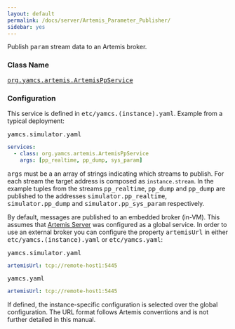```yaml
---
layout: default
permalink: /docs/server/Artemis_Parameter_Publisher/
sidebar: yes
---
```


Publish <tt>param</tt> stream data to an Artemis broker.

### Class Name
[<tt>org.yamcs.artemis.ArtemisPpService</tt>](https://javadoc.io/page/org.yamcs/yamcs-artemis/latest/org/yamcs/artemis/ArtemisPpService.html)

### Configuration

This service is defined in <tt>etc/yamcs.(instance).yaml</tt>. Example from a typical deployment:

<pre class="r header">yamcs.simulator.yaml</pre>
```yaml
services:
  - class: org.yamcs.artemis.ArtemisPpService
    args: [pp_realtime, pp_dump, sys_param]
```

<tt>args</tt> must be a an array of strings indicating which streams to publish. For each stream the target address is composed as `instance.stream`. In the example tuples from the streams <tt>pp_realtime</tt>, <tt>pp_dump</tt> and <tt>pp_dump</tt> are published to the addresses <tt>simulator.pp_realtime</tt>, <tt>simulator.pp_dump</tt> and <tt>simulator.pp_sys_param</tt> respectively.

By default, messages are published to an embedded broker (in-VM). This assumes that [Artemis Server](../Artemis_Server/) was configured as a global service. In order to use an external broker you can configure the property <tt>artemisUrl</tt> in either <tt>etc/yamcs.(instance).yaml</tt> or <tt>etc/yamcs.yaml</tt>:

<pre class="r header">yamcs.simulator.yaml</pre>
```yaml
artemisUrl: tcp://remote-host1:5445
```

<pre class="r header">yamcs.yaml</pre>
```yaml
artemisUrl: tcp://remote-host1:5445
```

If defined, the instance-specific configuration is selected over the global configuration. The URL format follows Artemis conventions and is not further detailed in this manual.
